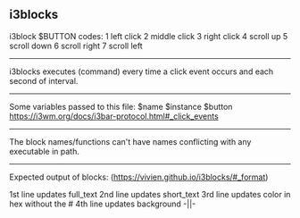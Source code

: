 ## i3blocks

i3block $BUTTON codes:
1 left click
2 middle click
3 right click
4 scroll up
5 scroll down
6 scroll right
7 scroll left

---

i3blocks executes (command) every time a click event occurs and each second of interval. 

---

Some variables passed to this file:
$name $instance $button
https://i3wm.org/docs/i3bar-protocol.html#_click_events

---

The block names/functions can't have names conflicting with any executable in path.

---

Expected output of blocks:
(https://vivien.github.io/i3blocks/#_format)

1st line updates full_text
2nd line updates short_text
3rd line updates color in hex without the #
4th line updates background -||-
